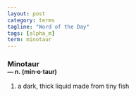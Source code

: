 ```yaml
---
layout: post
category: terms
tagline: "Word of the Day"
tags: [alpha_m]
term: minotaur
---
```


<h3>Minotaur<br/> <small>&mdash; n. (min<span>&middot;</span>o<span>&middot;</span>taur)</small></h3>
<p><ol><li>a dark, thick liquid made from tiny fish</li>
</ol></p>
